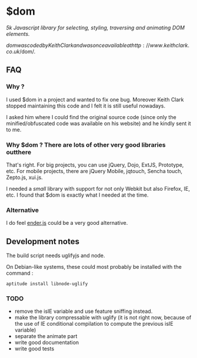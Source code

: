 $dom
====
_5k Javascript library for selecting, styling, traversing and animating DOM elements._

$dom was coded by Keith Clark and was once available at http://www.keithclark.co.uk/$dom/.

FAQ
---

### Why ?
I used $dom in a project and wanted to fix one bug. Moreover Keith Clark stopped maintaining this code
and I felt it is still useful nowadays.

I asked him where I could find the original source code (since only the minified/obfuscated code was available on
his website) and he kindly sent it to me.

### Why $dom ? There are lots of other very good libraries outthere
That's right. For big projects, you can use jQuery, Dojo, ExtJS, Prototype, etc. For mobile projects, there are
jQuery Mobile, jqtouch, Sencha touch, Zepto.js, xui.js.

I needed a _small_ library with support for not only Webkit but also Firefox, IE, etc. I found that $dom
is exactly what I needed at the time.

### Alternative
I do feel [ender.js](http://ender.no.de/) could be a very good alternative.

Development notes
---
The build script needs uglifyjs and node.

On Debian-like systems, these could most probably
be installed with the command :

    aptitude install libnode-uglify

### TODO
* remove the isIE variable and use feature sniffing instead.
* make the library compressable with uglify
(it is not right now, because of the use of IE conditional compilation to compute the previous isIE variable)
* separate the animate part
* write good documentation
* write good tests




